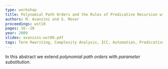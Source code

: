 ```yaml
---
type: workshop
title: Polynomial Path Orders and the Rules of Predicative Recursion with Parameter Substitution
authors: M. Avanzini and G. Moser
proceedings: wst10
pages: 16--20
year: 2009
slides: avanzini-wst09.pdf
tags: Term Rewriting, Complexity Analysis, ICC, Automation, Predicative Recursion
---
```


In this abstract we extend *polynomial path orders* with *parameter substitution*.
